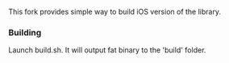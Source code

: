 This fork provides simple way to build iOS version of the library.

### Building

Launch build.sh. It will output fat binary to the 'build' folder.
